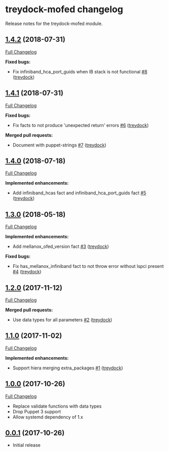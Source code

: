 # treydock-mofed changelog

Release notes for the treydock-mofed module.

## [1.4.2](https://github.com/treydock/puppet-module-mofed/tree/1.4.2) (2018-07-31)
[Full Changelog](https://github.com/treydock/puppet-module-mofed/compare/1.4.1...1.4.2)

**Fixed bugs:**

- Fix infiniband\_hca\_port\_guids when IB stack is not functional [\#8](https://github.com/treydock/puppet-module-mofed/pull/8) ([treydock](https://github.com/treydock))

## [1.4.1](https://github.com/treydock/puppet-module-mofed/tree/1.4.1) (2018-07-31)
[Full Changelog](https://github.com/treydock/puppet-module-mofed/compare/1.4.0...1.4.1)

**Fixed bugs:**

- Fix facts to not produce 'unexpected return' errors [\#6](https://github.com/treydock/puppet-module-mofed/pull/6) ([treydock](https://github.com/treydock))

**Merged pull requests:**

- Document with puppet-strings [\#7](https://github.com/treydock/puppet-module-mofed/pull/7) ([treydock](https://github.com/treydock))

## [1.4.0](https://github.com/treydock/puppet-module-mofed/tree/1.4.0) (2018-07-18)
[Full Changelog](https://github.com/treydock/puppet-module-mofed/compare/1.3.0...1.4.0)

**Implemented enhancements:**

- Add infiniband\_hcas fact and infiniband\_hca\_port\_guids fact [\#5](https://github.com/treydock/puppet-module-mofed/pull/5) ([treydock](https://github.com/treydock))

## [1.3.0](https://github.com/treydock/puppet-module-mofed/tree/1.3.0) (2018-05-18)
[Full Changelog](https://github.com/treydock/puppet-module-mofed/compare/1.2.0...1.3.0)

**Implemented enhancements:**

- Add mellanox\_ofed\_version fact [\#3](https://github.com/treydock/puppet-module-mofed/pull/3) ([treydock](https://github.com/treydock))

**Fixed bugs:**

- Fix has\_mellanox\_infiniband fact to not throw error without lspci present [\#4](https://github.com/treydock/puppet-module-mofed/pull/4) ([treydock](https://github.com/treydock))

## [1.2.0](https://github.com/treydock/puppet-module-mofed/tree/1.2.0) (2017-11-12)
[Full Changelog](https://github.com/treydock/puppet-module-mofed/compare/1.1.0...1.2.0)

**Merged pull requests:**

- Use data types for all parameters [\#2](https://github.com/treydock/puppet-module-mofed/pull/2) ([treydock](https://github.com/treydock))

## [1.1.0](https://github.com/treydock/puppet-module-mofed/tree/1.1.0) (2017-11-02)
[Full Changelog](https://github.com/treydock/puppet-module-mofed/compare/1.0.0...1.1.0)

**Implemented enhancements:**

- Support hiera merging extra\_packages [\#1](https://github.com/treydock/puppet-module-mofed/pull/1) ([treydock](https://github.com/treydock))

## [1.0.0](https://github.com/treydock/puppet-module-mofed/tree/1.0.0) (2017-10-26)
[Full Changelog](https://github.com/treydock/puppet-module-mofed/compare/0.0.1...1.0.0)

- Replace validate functions with data types
- Drop Puppet 3 support
- Allow systemd dependency of 1.x

## [0.0.1](https://github.com/treydock/puppet-module-mofed/tree/0.0.1) (2017-10-26)

- Initial release
